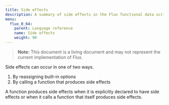 ```yaml
---
title: Side effects
description: A summary of side effects in the Flux functional data scripting language.
menu:
  flux_0_64:
    parent: Language reference
    name: Side effects
    weight: 90
---
```


> **Note:** This document is a living document and may not represent the current implementation of Flux.

Side effects can occur in one of two ways.

1. By reassigning built-in options
2. By calling a function that produces side effects

A function produces side effects when it is explicitly declared to have side effects or when it calls a function that itself produces side effects.
